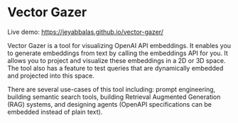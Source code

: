 # Vector Gazer

Live demo: https://jeyabbalas.github.io/vector-gazer/

Vector Gazer is a tool for visualizing OpenAI API embeddings. It enables you to generate embeddings from text by calling the embeddings API for you. It allows you to project and visualize these embeddings in a 2D or 3D space. The tool also has a feature to test queries that are dynamically embedded and projected into this space.

There are several use-cases of this tool including: prompt engineering, building semantic search tools, building Retrieval Augmented Generation (RAG) systems, and designing agents (OpenAPI specifications can be embedded instead of plain text).